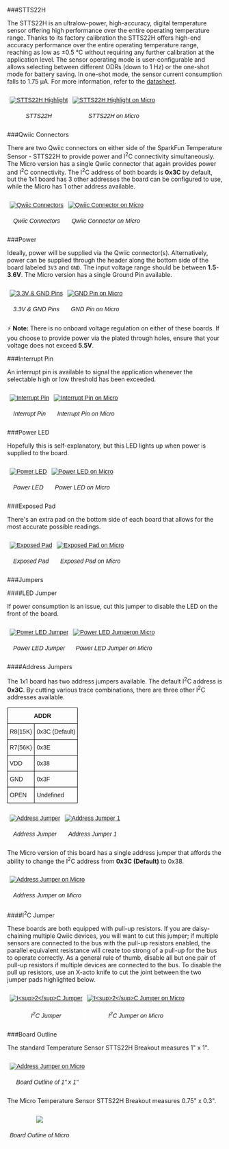 
###STTS22H


The STTS22H is an ultralow-power, high-accuracy, digital temperature sensor offering high performance over the entire operating temperature range. Thanks to its factory calibration the STTS22H offers high-end accuracy performance over the entire operating temperature range, reaching as low as ±0.5 °C without requiring any further calibration at the application level. The sensor operating mode is user-configurable and allows selecting between different ODRs (down to 1 Hz) or the one-shot mode for battery saving. In one-shot mode, the sensor current consumption falls to 1.75 µA. For more information, refer to the [datasheet](https://cdn.sparkfun.com/assets/3/0/b/7/6/STTS22h-Datasheet.pdf). 



<table class="tg">
  <tr>
    <th class="tg-v0mg"><a href="../assets/imgs/21262-Temperature_Sensor-STTS22H_Sensor.jpg"><img src="../assets/imgs/21262-Temperature_Sensor-STTS22H_Sensor.jpg" alt="STTS22H Highlight"></a></th>
    <th class="tg-v0mg"><a href="../assets/imgs/21273-Micro_Temperature_Sensor-STTS22H-Sensor.png"><img src="../assets/imgs/21273-Micro_Temperature_Sensor-STTS22H-Sensor.png" alt="STTS22H Highlight on Micro"></a></th>
  </tr>
  <tr>
    <td class="tg-v0mg"><i>STTS22H</i></td>
    <td class="tg-v0mg"><i>STTS22H on Micro</i></td>
  </tr>
</table>




###Qwiic Connectors

There are two Qwiic connectors on either side of the SparkFun Temperature Sensor - STTS22H to provide power and I<sup>2</sup>C connectivity simultaneously. The Micro version has a single Qwiic connector that again provides power and I<sup>2</sup>C connectivity. The I<sup>2</sup>C address of both boards is <b>0x3C</b> by default, but the 1x1 board has 3 other addresses the board can be configured to use, while the Micro has 1 other address available.


<table class="tg">
  <tr>
    <th class="tg-v0mg"><a href="../assets/imgs/21262-Temperature_Sensor-STTS22H_QwiicConnectors.jpg"><img src="../assets/imgs/21262-Temperature_Sensor-STTS22H_QwiicConnectors.jpg" alt="Qwiic Connectors"></a></th>
    <th class="tg-v0mg"><a href="../assets/imgs/21273-Micro_Temperature_Sensor-STTS22H-QwiicConnector.png"><img src="../assets/imgs/21273-Micro_Temperature_Sensor-STTS22H-QwiicConnector.png" alt="Qwiic Connector on Micro"></a></th>
  </tr>
  <tr>
    <td class="tg-v0mg"><i>Qwiic Connectors</i></td>
    <td class="tg-v0mg"><i>Qwiic Connector on Micro</i></td>
  </tr>
</table>

###Power

Ideally, power will be supplied via the Qwiic connector(s). Alternatively, power can be supplied through the header along the bottom side of the board labeled `3V3` and `GND`. The input voltage range should be between <b>1.5</b>-<b>3.6V</b>. The Micro version has a single Ground Pin available. 



<table class="tg">
  <tr>
    <th class="tg-v0mg"><a href="../assets/imgs/21262-Temperature_Sensor-STTS22H_PowerPins.jpg"><img src="../assets/imgs/21262-Temperature_Sensor-STTS22H_PowerPins.jpg" alt="3.3V & GND Pins"></a></th>
    <th class="tg-v0mg"><a href="../assets/imgs/21273-Micro_Temperature_Sensor-STTS22H-GroundPin.png"><img src="../assets/imgs/21273-Micro_Temperature_Sensor-STTS22H-GroundPin.png" alt="GND Pin on Micro"></a></th>
  </tr>
  <tr>
    <td class="tg-v0mg"><i>3.3V & GND Pins</i></td>
    <td class="tg-v0mg"><i>GND Pin on Micro</i></td>
  </tr>
</table>

<div class="alert alert-danger" role="alert">&#x26A1; <b>Note: </b> There is no onboard voltage regulation on either of these boards. If you choose to provide power via the plated through holes, ensure that your voltage does not exceed <b>5.5V</b>. </div>

###Interrupt Pin

An interrupt pin is available to signal the application whenever the selectable high or low threshold has been exceeded.


<table class="tg">
  <tr>
    <th class="tg-v0mg"><a href="../assets/imgs/21262-Temperature_Sensor-STTS22H_InterruptPin.jpg"><img src="../assets/imgs/21262-Temperature_Sensor-STTS22H_InterruptPin.jpg" alt="Interrupt Pin"></a></th>
    <th class="tg-v0mg"><a href="../assets/imgs/21273-Micro_Temperature_Sensor-STTS22H-InterruptPin.png"><img src="../assets/imgs/21273-Micro_Temperature_Sensor-STTS22H-InterruptPin.png" alt="Interrupt Pin on Micro"></a></th>
  </tr>
  <tr>
    <td class="tg-v0mg"><i>Interrupt Pin</i></td>
    <td class="tg-v0mg"><i>Interrupt Pin on Micro</i></td>
  </tr>
</table>



###Power LED

Hopefully this is self-explanatory, but this LED lights up when power is supplied to the board. 

<table class="tg">
  <tr>
    <th class="tg-v0mg"><a href="../assets/imgs/21262-Temperature_Sensor-STTS22H_PowerLED.jpg"><img src="../assets/imgs/21262-Temperature_Sensor-STTS22H_PowerLED.jpg" alt="Power LED"></a></th>
    <th class="tg-v0mg"><a href="../assets/imgs/21273-Micro_Temperature_Sensor-STTS22H-PowerLED.png"><img src="../assets/imgs/21273-Micro_Temperature_Sensor-STTS22H-PowerLED.png" alt="Power LED on Micro"></a></th>
  </tr>
  <tr>
    <td class="tg-v0mg"><i>Power LED</i></td>
    <td class="tg-v0mg"><i>Power LED on Micro</i></td>
  </tr>
</table>

###Exposed Pad

There's an extra pad on the bottom side of each board that allows for the most accurate possible readings. 


<table class="tg">
  <tr>
    <th class="tg-v0mg"><a href="../assets/imgs/21262-Temperature_Sensor-STTS22H_BareCopperSensorPad.jpg"><img src="../assets/imgs/21262-Temperature_Sensor-STTS22H_BareCopperSensorPad.jpg" alt="Exposed Pad"></a></th>
    <th class="tg-v0mg"><a href="../assets/imgs/21273-Micro_Temperature_Sensor-STTS22H-BareCopperSensorPad.png"><img src="../assets/imgs/21273-Micro_Temperature_Sensor-STTS22H-BareCopperSensorPad.png" alt="Exposed Pad on Micro"></a></th>
  </tr>
  <tr>
    <td class="tg-v0mg"><i>Exposed Pad</i></td>
    <td class="tg-v0mg"><i>Exposed Pad on Micro</i></td>
  </tr>
</table>




###Jumpers

####LED Jumper

If power consumption is an issue, cut this jumper to disable the LED on the front of the board. 


<table class="tg">
  <tr>
    <th class="tg-v0mg"><a href="../assets/imgs/21262-Temperature_Sensor-STTS22H_LED-Jumper.jpg"><img src="../assets/imgs/21262-Temperature_Sensor-STTS22H_LED-Jumper.jpg" alt="Power LED Jumper"></a></th>
    <th class="tg-v0mg"><a href="../assets/imgs/21273-Micro_Temperature_Sensor-STTS22H-LED-Jumper.png"><img src="../assets/imgs/21273-Micro_Temperature_Sensor-STTS22H-LED-Jumper.png" alt="Power LED Jumperon Micro"></a></th>
  </tr>
  <tr>
    <td class="tg-v0mg"><i>Power LED Jumper</i></td>
    <td class="tg-v0mg"><i>Power LED Jumper on Micro</i></td>
  </tr>
</table>



####Address Jumpers

The 1x1 board has two address jumpers available. The default I<sup>2</sup>C address is <b>0x3C</b>. By cutting various trace combinations, there are three other I<sup>2</sup>C addresses available. 

<table class="tg margin-left:auto; margin-right:auto" align="center" >
  <tr>
    <th class="text-center"  colspan="2"><b>ADDR</b></th>
  </tr>
  <tr>
    <td>R8(15K)</td>
    <td>0x3C (Default)</td>
  </tr>
  <tr>
    <td>R7(56K)</td>
    <td>0x3E</td>
  </tr>
  <tr>
    <td>VDD</td>
    <td>0x38</td>
  </tr>
  <tr>
    <td>GND</td>
    <td>0x3F</td>
  </tr>
  <tr>
    <td>OPEN</td>
    <td>Undefined</td>
  </tr>
</table>


<table class="tg">
  <tr>
    <th class="tg-v0mg"><a href="../assets/imgs/21262-Temperature_Sensor-STTS22H_ADDR-Jumper.jpg"><img src="../assets/imgs/21262-Temperature_Sensor-STTS22H_ADDR-Jumper.jpg" alt="Address Jumper"></a></th>
    <th class="tg-v0mg"><a href="../assets/imgs/21262-Temperature_Sensor-STTS22H_ADDR1-Jumper.jpg"><img src="../assets/imgs/21262-Temperature_Sensor-STTS22H_ADDR1-Jumper.jpg" alt="Address Jumper 1"></a></th>
  </tr>
  <tr>
    <td class="tg-v0mg"><i>Address Jumper</i></td>
    <td class="tg-v0mg"><i>Address Jumper 1</i></td>
  </tr>
</table>


The Micro version of this board has a single address jumper that affords the ability to change the I<sup>2</sup>C address from <b>0x3C (Default)</b> to 0x38. 

<style type="text/css">
.tg  {border-collapse:collapse;border-spacing:0;}
.tg td{font-family:Arial, sans-serif;font-size:14px;padding:10px 5px;border-style:solid;border-width:1px;overflow:hidden;word-break:normal;border-color:black;}
.tg th{font-family:Arial, sans-serif;font-size:14px;font-weight:normal;padding:10px 5px;border-style:solid;border-width:1px;overflow:hidden;word-break:normal;border-color:black;}
.tg .tg-v0mg{border-color:#ffffff;text-align:center;vertical-align:middle}
</style>
<table class="tg">
  <tr>
    <th class="tg-v0mg"><a href="../assets/imgs/21273-Micro_Temperature_Sensor-STTS22H-Address-Jumper.png"><img src="../assets/imgs/21273-Micro_Temperature_Sensor-STTS22H-Address-Jumper.png" alt="Address Jumper on Micro"></a></th>
  </tr>
  <tr>
    <td class="tg-v0mg"><i>Address Jumper on Micro</i></td>
  </tr>
</table>



####I<sup>2</sup>C Jumper

These boards are both equipped with pull-up resistors. If you are daisy-chaining multiple Qwiic devices, you will want to cut this jumper; if multiple sensors are connected to the bus with the pull-up resistors enabled, the parallel equivalent resistance will create too strong of a pull-up for the bus to operate correctly. As a general rule of thumb, disable all but one pair of pull-up resistors if multiple devices are connected to the bus. To disable the pull up resistors, use an X-acto knife to cut the joint between the two jumper pads highlighted below. 

<style type="text/css">
.tg  {border-collapse:collapse;border-spacing:0;}
.tg td{font-family:Arial, sans-serif;font-size:14px;padding:10px 5px;border-style:solid;border-width:1px;overflow:hidden;word-break:normal;border-color:black;}
.tg th{font-family:Arial, sans-serif;font-size:14px;font-weight:normal;padding:10px 5px;border-style:solid;border-width:1px;overflow:hidden;word-break:normal;border-color:black;}
.tg .tg-v0mg{border-color:#ffffff;text-align:center;vertical-align:middle}
</style>
<table class="tg">
  <tr>
    <th class="tg-v0mg"><a href="../assets/imgs/21262-Temperature_Sensor-STTS22H_I2C-Jumper.jpg"><img src="../assets/imgs/21262-Temperature_Sensor-STTS22H_I2C-Jumper.jpg" alt="I<sup>2</sup>C Jumper"></a></th>
    <th class="tg-v0mg"><a href="../assets/imgs/21273-Micro_Temperature_Sensor-STTS22H-I2C-Jumper.png"><img src="../assets/imgs/21273-Micro_Temperature_Sensor-STTS22H-I2C-Jumper.png" alt="I<sup>2</sup>C Jumper on Micro"></a></th>
  </tr>
  <tr>
    <td class="tg-v0mg"><i>I<sup>2</sup>C Jumper</i></td>
    <td class="tg-v0mg"><i>I<sup>2</sup>C Jumper on Micro</i></td>
  </tr>
</table>

###Board Outline

The standard Temperature Sensor STTS22H Breakout measures 1" x 1". 

<style type="text/css">
.tg  {border-collapse:collapse;border-spacing:0;}
.tg td{font-family:Arial, sans-serif;font-size:14px;padding:10px 5px;border-style:solid;border-width:1px;overflow:hidden;word-break:normal;border-color:black;}
.tg th{font-family:Arial, sans-serif;font-size:14px;font-weight:normal;padding:10px 5px;border-style:solid;border-width:1px;overflow:hidden;word-break:normal;border-color:black;}
.tg .tg-v0mg{border-color:#ffffff;text-align:center;vertical-align:middle}
</style>
<table class="tg">
  <tr>
    <th class="tg-v0mg"><a href="../assets/imgs/21262-SparkFun_Temperature_Sensor-STTS22H-BoardOutline.png"><img src="../assets/imgs/21262-SparkFun_Temperature_Sensor-STTS22H-BoardOutline.png" alt="Address Jumper on Micro"></a></th>
  </tr>
  <tr>
    <td class="tg-v0mg"><i>Board Outline of 1" x 1"</i></td>
  </tr>
</table>


The Micro Temperature Sensor STTS22H Breakout measures 0.75" x 0.3". 

<style type="text/css">
.tg  {border-collapse:collapse;border-spacing:0;}
.tg td{font-family:Arial, sans-serif;font-size:14px;padding:10px 5px;border-style:solid;border-width:1px;overflow:hidden;word-break:normal;border-color:black;}
.tg th{font-family:Arial, sans-serif;font-size:14px;font-weight:normal;padding:10px 5px;border-style:solid;border-width:1px;overflow:hidden;word-break:normal;border-color:black;}
.tg .tg-v0mg{border-color:#ffffff;text-align:center;vertical-align:middle}
</style>
<table class="tg">
  <tr>
    <th class="tg-v0mg"><a href="../assets/imgs/21273-SparkFun_Micro_Temperature_Sensor-STTS22H-BoardOutline.png"><img src="../assets/imgs/21273-SparkFun_Micro_Temperature_Sensor-STTS22H-BoardOutline.png"></a></th>
  </tr>
  <tr>
    <td class="tg-v0mg"><i>Board Outline of Micro</i></td>
  </tr>
</table>